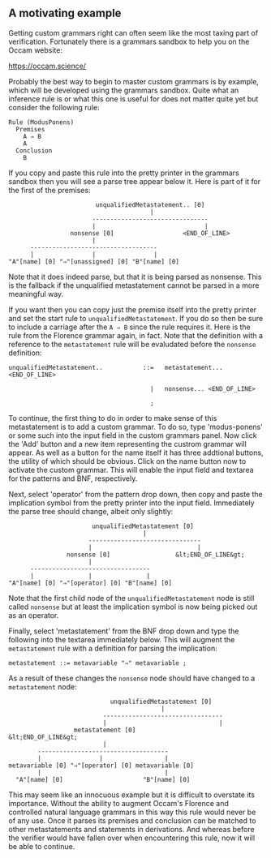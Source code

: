 ## A motivating example

Getting custom grammars right can often seem like the most taxing part of verification.
Fortunately there is a grammars sandbox to help you on the Occam website:

https://occam.science/

Probably the best way to begin to master custom grammars is by example, which will be developed using the grammars sandbox.
Quite what an inference rule is or what this one is useful for does not matter quite yet but consider the following rule:

```
Rule (ModusPonens)
  Premises
    A ⇒ B
    A
  Conclusion
    B
```

If you copy and paste this rule into the pretty printer in the grammars sandbox then you will see a parse tree appear below it.
Here is part of it for the first of the premises:

```
                        unqualifiedMetastatement.. [0]        
                                       |                     
                       --------------------------------      
                       |                              |      
                 nonsense [0]                   <END_OF_LINE>
                       |                                     
      -----------------------------------                    
      |                |                |                    
"A"[name] [0] "⇒"[unassigned] [0] "B"[name] [0]              
```

Note that it does indeed parse, but that it is being parsed as nonsense.
This is the fallback if the unqualified metastatement cannot be parsed in a more meaningful way.

If you want then you can copy just the premise itself into the pretty printer and set the start rule to `unqualifiedMetastatement`.
If you do so then be sure to include a carriage after the `A ⇒ B` since the rule requires it.
Here is the rule from the Florence grammar again, in fact.
Note that the definition with a reference to the `metastatement` rule will be evaludated before the `nonsense` definition:

```
unqualifiedMetastatement..           ::=   metastatement... <END_OF_LINE> 

                                       |   nonsense... <END_OF_LINE> 
                                       
                                       ;
```

To continue, the first thing to do in order to make sense of this metastatement is to add a custom grammar.
To do so, type 'modus-ponens' or some such into the input field in the custom grammars panel.
Now click the 'Add' button and a new item representing the custrom grammar will appear.
As well as a button for the name itself it has three addtional buttons, the utility of which should be obvious.
Click on the name button now to activate the custom grammar.
This will enable the input field and textarea for the patterns and BNF, respectively.

Next, select 'operator' from the pattern drop down, then copy and paste the implication symbol from the pretty printer into the input field.
Immediately the parse tree should change, albeit only slightly:

```
                       unqualifiedMetastatement [0]        
                                     |                     
                      -------------------------------      
                      |                             |      
                nonsense [0]                  &lt;END_OF_LINE&gt;
                      |                                    
      ---------------------------------                    
      |               |               |                    
"A"[name] [0] "⇒"[operator] [0] "B"[name] [0]              
```

Note that the first child node of the `unqualifiedMetastatement` node is still called `nonsense`  but at least the implication symbol is now being picked out as an operator.

Finally, select 'metastatement' from the BNF drop down and type the following into the textarea immediately below.
This will augment the `metastatement` rule with a definition for parsing the implication:

```
metastatement ::= metavariable "⇒" metavariable ;
```

As a result of these changes the `nonsense` node should have changed to a `metastatement` node:

```
                            unqualifiedMetastatement [0]         
                                          |                      
                          ---------------------------------      
                          |                               |      
                  metastatement [0]                 &lt;END_OF_LINE&gt;
                          |                                      
        ------------------------------------                     
        |                |                 |                     
metavariable [0] "⇒"[operator] [0] metavariable [0]              
        |                                  |                     
  "A"[name] [0]                      "B"[name] [0]               
```

This may seem like an innocuous example but it is difficult to overstate its importance.
Without the ability to augment Occam's Florence and controlled natural language grammars in this way this rule would never be of any use.
Once it parses its premises and conclusion can be matched to other metastatements and statements in derivations.
And whereas before the verifier would have fallen over when encountering this rule, now it will be able to continue.
